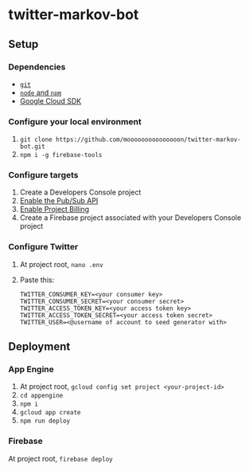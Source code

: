 # twitter-markov-bot

## Setup

### Dependencies
- [`git`](https://git-scm.com/downloads)
- [`node` and `npm`](https://nodejs.org/en/)
- [Google Cloud SDK](http://cloud.google.com/sdk/)

### Configure your local environment
1. `git clone https://github.com/mooooooooooooooon/twitter-markov-bot.git`
2. `npm i -g firebase-tools`

### Configure targets
1. Create a Developers Console project
2. [Enable the Pub/Sub API](https://console.cloud.google.com/flows/enableapi?apiid=pubsub&redirect=https://console.cloud.google.com)
3. [Enable Project Billing](https://support.google.com/cloud/answer/6293499#enable-billing)
4. Create a Firebase project associated with your Developers Console project

### Configure Twitter
1. At project root, `nano .env`
2. Paste this:

    ```
    TWITTER_CONSUMER_KEY=<your consumer key>
    TWITTER_CONSUMER_SECRET=<your consumer secret>
    TWITTER_ACCESS_TOKEN_KEY=<your access token key>
    TWITTER_ACCESS_TOKEN_SECRET=<your access token secret>
    TWITTER_USER=<@username of account to seed generator with>
    ```

## Deployment

### App Engine
1. At project root, `gcloud config set project <your-project-id>`
2. `cd appengine`
3. `npm i`
4. `gcloud app create`
5. `npm run deploy`

### Firebase
At project root, `firebase deploy`
